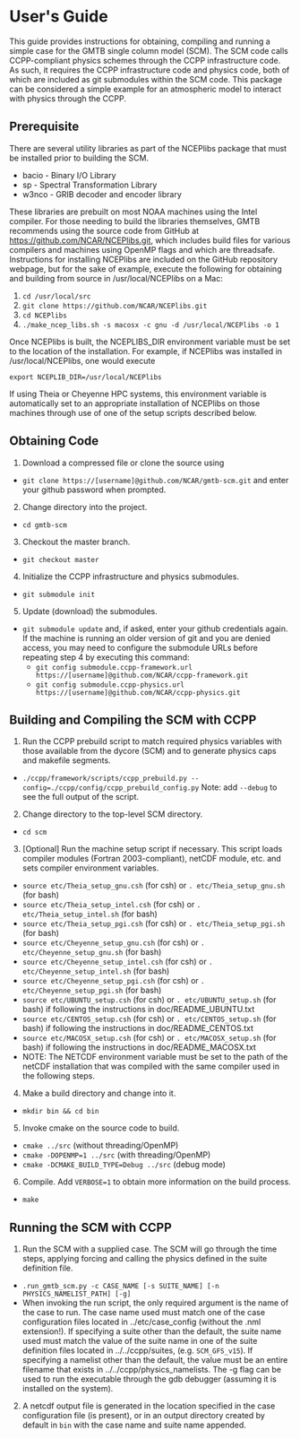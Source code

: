 # User's Guide

This guide provides instructions for obtaining, compiling and running a simple
case for the GMTB single column model (SCM). The SCM code calls CCPP-compliant
physics schemes through the CCPP infrastructure code. As such, it requires the
CCPP infrastructure code and physics code, both of which are included as git
submodules within the SCM code. This package can be considered a simple example
for an atmospheric model to interact with physics through the CCPP.

## Prerequisite
There are several utility libraries as part of the NCEPlibs package that must be installed prior to building the SCM.
* bacio - Binary I/O Library
* sp - Spectral Transformation Library
* w3nco - GRIB decoder and encoder library

These libraries are prebuilt on most NOAA machines using the Intel compiler. For those needing to build the libraries themselves, GMTB recommends using the source code from GitHub at https://github.com/NCAR/NCEPlibs.git, which includes build files for various compilers and machines using OpenMP flags and which are threadsafe. Instructions for installing NCEPlibs are included on the GitHub repository webpage, but for the sake of example, execute the following for obtaining and building from source in /usr/local/NCEPlibs on a Mac:
1. `cd /usr/local/src`
2. `git clone https://github.com/NCAR/NCEPlibs.git`
3. `cd NCEPlibs`
4. `./make_ncep_libs.sh -s macosx -c gnu -d /usr/local/NCEPlibs -o 1`

Once NCEPlibs is built, the NCEPLIBS_DIR environment variable must be set to the location of the installation. For example, if NCEPlibs was installed in /usr/local/NCEPlibs, one would execute

`export NCEPLIB_DIR=/usr/local/NCEPlibs`

If using Theia or Cheyenne HPC systems, this environment variable is automatically set to an appropriate installation of NCEPlibs on those machines through use of one of the setup scripts described below.

## Obtaining Code
1. Download a compressed file or clone the source using
  * `git clone https://[username]@github.com/NCAR/gmtb-scm.git`
  and enter your github password when prompted.
2. Change directory into the project.
  * `cd gmtb-scm`
3. Checkout the master branch.
  * `git checkout master`
4. Initialize the CCPP infrastructure and physics submodules.
  * `git submodule init`
5. Update (download) the submodules.
  * `git submodule update`
  and, if asked, enter your github credentials again. If the machine is running an older
  version of git and you are denied access, you may need to configure the
  submodule URLs before repeating step 4 by executing this command:
    * `git config submodule.ccpp-framework.url https://[username]@github.com/NCAR/ccpp-framework.git`
    * `git config submodule.ccpp-physics.url https://[username]@github.com/NCAR/ccpp-physics.git`

## Building and Compiling the SCM with CCPP
1. Run the CCPP prebuild script to match required physics variables with those
available from the dycore (SCM) and to generate physics caps and makefile
segments.
  * `./ccpp/framework/scripts/ccpp_prebuild.py --config=./ccpp/config/ccpp_prebuild_config.py`
  Note: add `--debug` to see the full output of the script.
2. Change directory to the top-level SCM directory.
  * `cd scm`
3. [Optional] Run the machine setup script if necessary. This script loads
compiler modules (Fortran 2003-compliant), netCDF module, etc. and sets
compiler environment variables.
  * `source etc/Theia_setup_gnu.csh` (for csh) or `. etc/Theia_setup_gnu.sh` (for bash)
  * `source etc/Theia_setup_intel.csh` (for csh) or `. etc/Theia_setup_intel.sh` (for bash)
  * `source etc/Theia_setup_pgi.csh` (for csh) or `. etc/Theia_setup_pgi.sh` (for bash)
  * `source etc/Cheyenne_setup_gnu.csh` (for csh) or `. etc/Cheyenne_setup_gnu.sh` (for bash)
  * `source etc/Cheyenne_setup_intel.csh` (for csh) or `. etc/Cheyenne_setup_intel.sh` (for bash)
  * `source etc/Cheyenne_setup_pgi.csh` (for csh) or `. etc/Cheyenne_setup_pgi.sh` (for bash)
  * `source etc/UBUNTU_setup.csh` (for csh) or `. etc/UBUNTU_setup.sh` (for bash) if following the instructions in doc/README_UBUNTU.txt
  * `source etc/CENTOS_setup.csh` (for csh) or `. etc/CENTOS_setup.sh` (for bash) if following the instructions in doc/README_CENTOS.txt
  * `source etc/MACOSX_setup.csh` (for csh) or `. etc/MACOSX_setup.sh` (for bash) if following the instructions in doc/README_MACOSX.txt
  * NOTE: The NETCDF environment variable must be set to the path of the netCDF installation that was compiled with the same compiler used in the following steps.
4. Make a build directory and change into it.
  * `mkdir bin && cd bin`
5. Invoke cmake on the source code to build.
  * `cmake ../src` (without threading/OpenMP)
  * `cmake -DOPENMP=1 ../src` (with threading/OpenMP)
  * `cmake -DCMAKE_BUILD_TYPE=Debug ../src` (debug mode)
6. Compile. Add `VERBOSE=1` to obtain more information on the build process.
  * `make`

## Running the SCM with CCPP
1. Run the SCM with a supplied case. The SCM will go through the time
 steps, applying forcing and calling the physics defined in the suite definition
 file.
  * `.run_gmtb_scm.py -c CASE_NAME [-s SUITE_NAME] [-n PHYSICS_NAMELIST_PATH] [-g]`
  * When invoking the run script, the only required argument is the name of the case to run. The case name used must match one of the case configuration files located in ../etc/case_config (without the .nml extension!). If specifying a suite other than the default, the suite name used must match the value of the suite name in one of the suite definition files located in ../../ccpp/suites, (e.g. `SCM_GFS_v15`). If specifying a namelist other than the default, the value must be an entire filename that exists in ../../ccpp/physics_namelists. The -g flag can be used to run the executable through the gdb debugger (assuming it is installed on the system).
2. A netcdf output file is generated in the location specified in the case
configuration file (is present), or in an output directory created by default in `bin` with the case name and suite name appended.
